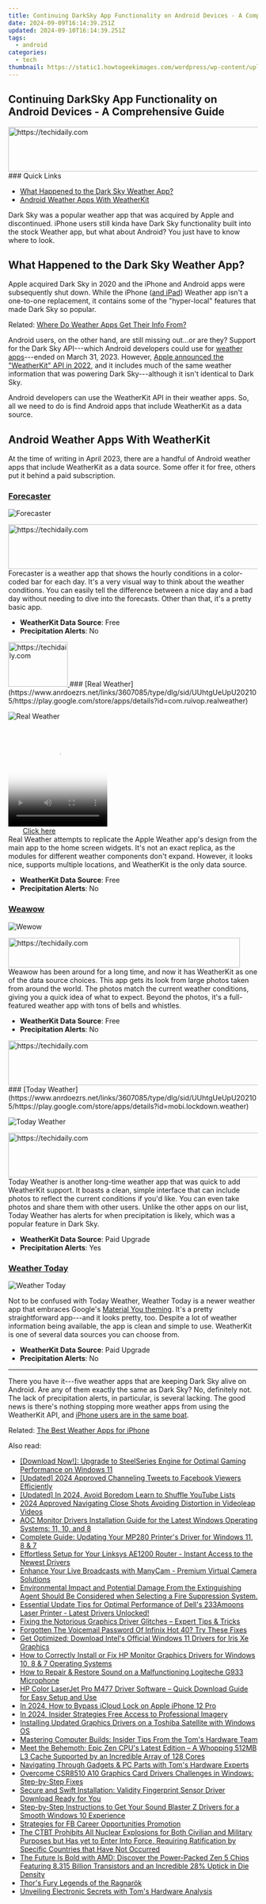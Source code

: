 ```yaml
---
title: Continuing DarkSky App Functionality on Android Devices - A Comprehensive Guide
date: 2024-09-09T16:14:39.251Z
updated: 2024-09-10T16:14:39.251Z
tags:
  - android
categories:
  - tech
thumbnail: https://static1.howtogeekimages.com/wordpress/wp-content/uploads/2023/04/Dark-Sky-grave.png
---
```


## Continuing DarkSky App Functionality on Android Devices - A Comprehensive Guide

<!-- affiliate ads begin -->
<a href="https://ephamedtechinc.pxf.io/c/5597632/2137221/26400" target="_top" id="2137221">
  <img src="//a.impactradius-go.com/display-ad/26400-2137221" border="0" alt="https://techidaily.com" width="728" height="90"/>
</a>
<img height="0" width="0" src="https://ephamedtechinc.pxf.io/i/5597632/2137221/26400" style="position:absolute;visibility:hidden;" border="0" />
<!-- affiliate ads end -->
### Quick Links

* [What Happened to the Dark Sky Weather App?](https://bypass-frp.techidaily.com/in-2024-how-to-bypass-realme-12plus-5g-frp-in-3-different-ways-by-drfone-android/)
* [Android Weather Apps With WeatherKit](https://screen-sharing-recording.techidaily.com/new-complete-minecraft-filming-guidebook-for-2024/)

 Dark Sky was a popular weather app that was acquired by Apple and discontinued. iPhone users still kinda have Dark Sky functionality built into the stock Weather app, but what about Android? You just have to know where to look.

##  What Happened to the Dark Sky Weather App?

 Apple acquired Dark Sky in 2020 and the iPhone and Android apps were subsequently shut down. While the iPhone ([and iPad](https://fox-links.techidaily.com/in-2024-streamlining-color-grading-incorenasive-guide-to-lut-integration-in-obs/)) Weather app isn't a one-to-one replacement, it contains some of the "hyper-local" features that made Dark Sky so popular.

Related: [Where Do Weather Apps Get Their Info From?](https://android-transfer.techidaily.com/how-to-transfer-data-from-vivo-t2-pro-5g-to-any-ios-devices-drfone-by-drfone-transfer-from-android-transfer-from-android/) 

 Android users, on the other hand, are still missing out...or are they? Support for the Dark Sky API---which Android developers could use for [weather apps](https://android-transfer.techidaily.com/how-to-transfer-data-from-vivo-t2-pro-5g-to-any-ios-devices-drfone-by-drfone-transfer-from-android-transfer-from-android/)\---ended on March 31, 2023\. However, [Apple announced the "WeatherKit" API in 2022](https://tech-haven.techidaily.com/bard-by-google-emerges-to-test-its-mettle-against-competitor-chatgpt/), and it includes much of the same weather information that was powering Dark Sky---although it isn't identical to Dark Sky.

 Android developers can use the WeatherKit API in their weather apps. So, all we need to do is find Android apps that include WeatherKit as a data source.

##  Android Weather Apps With WeatherKit

 At the time of writing in April 2023, there are a handful of Android weather apps that include WeatherKit as a data source. Some offer it for free, others put it behind a paid subscription.

### [Forecaster](https://www.anrdoezrs.net/links/3607085/type/dlg/sid/UUhtgUeUpU202105/https://play.google.com/store/apps/details?id=fred.weather3) 

![Forecaster](https://static1.howtogeekimages.com/wordpress/wp-content/uploads/2023/04/Forecaster.png) 

<!-- affiliate ads begin -->
<a href="https://ephamedtechinc.pxf.io/c/5597632/2130532/26400" target="_top" id="2130532">
  <img src="//a.impactradius-go.com/display-ad/26400-2130532" border="0" alt="https://techidaily.com" width="728" height="90"/>
</a>
<img height="0" width="0" src="https://ephamedtechinc.pxf.io/i/5597632/2130532/26400" style="position:absolute;visibility:hidden;" border="0" />
<!-- affiliate ads end -->
 Forecaster is a weather app that shows the hourly conditions in a color-coded bar for each day. It's a very visual way to think about the weather conditions. You can easily tell the difference between a nice day and a bad day without needing to dive into the forecasts. Other than that, it's a pretty basic app.

* **WeatherKit Data Source**: Free
* **Precipitation Alerts**: No

<!-- affiliate ads begin -->
<a href="https://aligracehair.sjv.io/c/5597632/2135350/19272" target="_top" id="2135350">
  <img src="//a.impactradius-go.com/display-ad/19272-2135350" border="0" alt="https://techidaily.com" width="120" height="90"/>
</a>
<img height="0" width="0" src="https://aligracehair.sjv.io/i/5597632/2135350/19272" style="position:absolute;visibility:hidden;" border="0" />
<!-- affiliate ads end -->
### [Real Weather](https://www.anrdoezrs.net/links/3607085/type/dlg/sid/UUhtgUeUpU202105/https://play.google.com/store/apps/details?id=com.ruivop.realweather) 

![Real Weather](https://static1.howtogeekimages.com/wordpress/wp-content/uploads/2023/04/real-weather.png) 

<!-- affiliate ads begin -->
<span id="1743243">
					<video width="200" height="200" style="cursor:pointer"
           poster="//a.impactradius-go.com/display-clicktoplayimage/1743243.png"
           onclick="if(!this.playClicked){this.play();this.setAttribute('controls',true);this.playClicked=true;}">
	   <source src="//a.impactradius-go.com/display-ad/19272-1743243">
	   <img src="//a.impactradius-go.com/display-clicktoplayimage/1743243.png" style="border: none; height: 100%; width: 100%; object-fit: contain">
	</video>
	<div style="width:125px;text-align:center"><a href="javascript:window.open(decodeURIComponent('https%3A%2F%2Faligracehair.sjv.io%2Fc%2F5597632%2F1743243%2F19272'), '_blank');void(0);">Click here</a></div>
</span>
<img height="0" width="0" src="https://imp.pxf.io/i/5597632/1743243/19272" style="position:absolute;visibility:hidden;" border="0" />
<!-- affiliate ads end -->
 Real Weather attempts to replicate the Apple Weather app's design from the main app to the home screen widgets. It's not an exact replica, as the modules for different weather components don't expand. However, it looks nice, supports multiple locations, and WeatherKit is the only data source.

* **WeatherKit Data Source**: Free
* **Precipitation Alerts**: No

### [Weawow](https://www.anrdoezrs.net/links/3607085/type/dlg/sid/UUhtgUeUpU202105/https://play.google.com/store/apps/details?id=com.weawow) 

![Wewow](https://static1.howtogeekimages.com/wordpress/wp-content/uploads/2023/04/weawow.png) 

<!-- affiliate ads begin -->
<a href="https://bluettius.sjv.io/c/5597632/2139118/17108" target="_top" id="2139118">
  <img src="//a.impactradius-go.com/display-ad/17108-2139118" border="0" alt="https://techidaily.com" width="468" height="60"/>
</a>
<img height="0" width="0" src="https://bluettius.sjv.io/i/5597632/2139118/17108" style="position:absolute;visibility:hidden;" border="0" />
<!-- affiliate ads end -->
 Weawow has been around for a long time, and now it has WeatherKit as one of the data source choices. This app gets its look from large photos taken from around the world. The photos match the current weather conditions, giving you a quick idea of what to expect. Beyond the photos, it's a full-featured weather app with tons of bells and whistles.

* **WeatherKit Data Source**: Free
* **Precipitation Alerts**: No

<!-- affiliate ads begin -->
<a href="https://ephamedtechinc.pxf.io/c/5597632/2137204/26400" target="_top" id="2137204">
  <img src="//a.impactradius-go.com/display-ad/26400-2137204" border="0" alt="https://techidaily.com" width="728" height="90"/>
</a>
<img height="0" width="0" src="https://ephamedtechinc.pxf.io/i/5597632/2137204/26400" style="position:absolute;visibility:hidden;" border="0" />
<!-- affiliate ads end -->
### [Today Weather](https://www.anrdoezrs.net/links/3607085/type/dlg/sid/UUhtgUeUpU202105/https://play.google.com/store/apps/details?id=mobi.lockdown.weather) 

![Today Weather](https://static1.howtogeekimages.com/wordpress/wp-content/uploads/2023/04/today-weather.png) 

<!-- affiliate ads begin -->
<a href="https://ephamedtechinc.pxf.io/c/5597632/2137205/26400" target="_top" id="2137205">
  <img src="//a.impactradius-go.com/display-ad/26400-2137205" border="0" alt="https://techidaily.com" width="728" height="90"/>
</a>
<img height="0" width="0" src="https://ephamedtechinc.pxf.io/i/5597632/2137205/26400" style="position:absolute;visibility:hidden;" border="0" />
<!-- affiliate ads end -->
 Today Weather is another long-time weather app that was quick to add WeatherKit support. It boasts a clean, simple interface that can include photos to reflect the current conditions if you'd like. You can even take photos and share them with other users. Unlike the other apps on our list, Today Weather has alerts for when precipitation is likely, which was a popular feature in Dark Sky.

* **WeatherKit Data Source**: Paid Upgrade
* **Precipitation Alerts**: Yes

### [Weather Today](https://www.anrdoezrs.net/links/3607085/type/dlg/sid/UUhtgUeUpU202105/https://play.google.com/store/apps/details?id=com.kokoschka.michael.weather) 

![Weather Today](https://static1.howtogeekimages.com/wordpress/wp-content/uploads/2023/04/weather-today.png) 

 Not to be confused with Today Weather, Weather Today is a newer weather app that embraces Google's [Material You theming](https://extra-resources.techidaily.com/choosing-a-gimbal-for-smooth-drone-photos-and-videos/). It's a pretty straightforward app---and it looks pretty, too. Despite a lot of weather information being available, the app is clean and simple to use. WeatherKit is one of several data sources you can choose from.

* **WeatherKit Data Source**: Paid Upgrade
* **Precipitation Alerts**: No

---

 There you have it---five weather apps that are keeping Dark Sky alive on Android. Are any of them exactly the same as Dark Sky? No, definitely not. The lack of precipitation alerts, in particular, is several lacking. The good news is there's nothing stopping more weather apps from using the WeatherKit API, and [iPhone users are in the same boat](https://extra-tips.techidaily.com/in-2024-amplifying-photos-through-acoustics-internet-based/).

Related: [The Best Weather Apps for iPhone](https://extra-tips.techidaily.com/in-2024-amplifying-photos-through-acoustics-internet-based/)

<ins class="adsbygoogle"
     style="display:block"
     data-ad-format="autorelaxed"
     data-ad-client="ca-pub-7571918770474297"
     data-ad-slot="1223367746"></ins>



<ins class="adsbygoogle"
     style="display:block"
     data-ad-client="ca-pub-7571918770474297"
     data-ad-slot="8358498916"
     data-ad-format="auto"
     data-full-width-responsive="true"></ins>

<span class="atpl-alsoreadstyle">Also read:</span>
<div><ul>
<li><a href="https://hardware-help.techidaily.com/download-now-upgrade-to-steelseries-engine-for-optimal-gaming-performance-on-windows-11/"><u>[Download Now!]: Upgrade to SteelSeries Engine for Optimal Gaming Performance on Windows 11</u></a></li>
<li><a href="https://twitter-videos.techidaily.com/updated-2024-approved-channeling-tweets-to-facebook-viewers-efficiently/"><u>[Updated] 2024 Approved Channeling Tweets to Facebook Viewers Efficiently</u></a></li>
<li><a href="https://facebook-record-videos.techidaily.com/updated-in-2024-avoid-boredom-learn-to-shuffle-youtube-lists/"><u>[Updated] In 2024, Avoid Boredom Learn to Shuffle YouTube Lists</u></a></li>
<li><a href="https://extra-support.techidaily.com/2024-approved-navigating-close-shots-avoiding-distortion-in-videoleap-videos/"><u>2024 Approved Navigating Close Shots Avoiding Distortion in Videoleap Videos</u></a></li>
<li><a href="https://hardware-help.techidaily.com/aoc-monitor-drivers-installation-guide-for-the-latest-windows-operating-systems-11-10-and-8/"><u>AOC Monitor Drivers Installation Guide for the Latest Windows Operating Systems: 11, 10, and 8</u></a></li>
<li><a href="https://hardware-help.techidaily.com/complete-guide-updating-your-mp280-printers-driver-for-windows-11-8-and-7/"><u>Complete Guide: Updating Your MP280 Printer's Driver for Windows 11, 8 & 7</u></a></li>
<li><a href="https://hardware-help.techidaily.com/effortless-setup-for-your-linksys-ae1200-router-instant-access-to-the-newest-drivers/"><u>Effortless Setup for Your Linksys AE1200 Router - Instant Access to the Newest Drivers</u></a></li>
<li><a href="https://some-knowledge.techidaily.com/enhance-your-live-broadcasts-with-manycam-premium-virtual-camera-solutions/"><u>Enhance Your Live Broadcasts with ManyCam - Premium Virtual Camera Solutions</u></a></li>
<li><a href="https://hardware-help.techidaily.com/environmental-impact-and-potential-damage-from-the-extinguishing-agent-should-be-considered-when-selecting-a-fire-suppression-system/"><u>Environmental Impact and Potential Damage From the Extinguishing Agent Should Be Considered when Selecting a Fire Suppression System.</u></a></li>
<li><a href="https://hardware-help.techidaily.com/essential-update-tips-for-optimal-performance-of-dells-233amoons-laser-printer-latest-drivers-unlocked/"><u>Essential Update Tips for Optimal Performance of Dell's 233Amoons Laser Printer - Latest Drivers Unlocked!</u></a></li>
<li><a href="https://hardware-help.techidaily.com/fixing-the-notorious-graphics-driver-glitches-expert-tips-and-tricks/"><u>Fixing the Notorious Graphics Driver Glitches – Expert Tips & Tricks</u></a></li>
<li><a href="https://unlock-android.techidaily.com/forgotten-the-voicemail-password-of-infinix-hot-40-try-these-fixes-by-drfone-android/"><u>Forgotten The Voicemail Password Of Infinix Hot 40? Try These Fixes</u></a></li>
<li><a href="https://hardware-help.techidaily.com/get-optimized-download-intels-official-windows-11-drivers-for-iris-xe-graphics/"><u>Get Optimized: Download Intel's Official Windows 11 Drivers for Iris Xe Graphics</u></a></li>
<li><a href="https://hardware-help.techidaily.com/how-to-correctly-install-or-fix-hp-monitor-graphics-drivers-for-windows-10-8-and-7-operating-systems/"><u>How to Correctly Install or Fix HP Monitor Graphics Drivers for Windows 10, 8 & 7 Operating Systems</u></a></li>
<li><a href="https://sound-issues.techidaily.com/how-to-repair-and-restore-sound-on-a-malfunctioning-logiteche-g933-microphone/"><u>How to Repair & Restore Sound on a Malfunctioning Logiteche G933 Microphone</u></a></li>
<li><a href="https://hardware-help.techidaily.com/hp-color-laserjet-pro-m477-driver-software-quick-download-guide-for-easy-setup-and-use/"><u>HP Color LaserJet Pro M477 Driver Software – Quick Download Guide for Easy Setup and Use</u></a></li>
<li><a href="https://activate-lock.techidaily.com/in-2024-how-to-bypass-icloud-lock-on-apple-iphone-12-pro-by-drfone-ios/"><u>In 2024, How to Bypass iCloud Lock on Apple iPhone 12 Pro</u></a></li>
<li><a href="https://extra-support.techidaily.com/in-2024-insider-strategies-free-access-to-professional-imagery/"><u>In 2024, Insider Strategies Free Access to Professional Imagery</u></a></li>
<li><a href="https://hardware-help.techidaily.com/installing-updated-graphics-drivers-on-a-toshiba-satellite-with-windows-os/"><u>Installing Updated Graphics Drivers on a Toshiba Satellite with Windows OS</u></a></li>
<li><a href="https://hardware-help.techidaily.com/mastering-computer-builds-insider-tips-from-the-toms-hardware-team/"><u>Mastering Computer Builds: Insider Tips From the Tom's Hardware Team</u></a></li>
<li><a href="https://hardware-help.techidaily.com/meet-the-behemoth-epic-zen-cpus-latest-edition-a-whopping-512mb-l3-cache-supported-by-an-incredible-array-of-128-cores/"><u>Meet the Behemoth: Epic Zen CPU's Latest Edition – A Whopping 512MB L3 Cache Supported by an Incredible Array of 128 Cores</u></a></li>
<li><a href="https://hardware-help.techidaily.com/navigating-through-gadgets-and-pc-parts-with-toms-hardware-experts/"><u>Navigating Through Gadgets & PC Parts with Tom's Hardware Experts</u></a></li>
<li><a href="https://hardware-help.techidaily.com/overcome-csr8510-a10-graphics-card-drivers-challenges-in-windows-step-by-step-fixes/"><u>Overcome CSR8510 A10 Graphics Card Drivers Challenges in Windows: Step-by-Step Fixes</u></a></li>
<li><a href="https://hardware-help.techidaily.com/secure-and-swift-installation-validity-fingerprint-sensor-driver-download-ready-for-you/"><u>Secure and Swift Installation: Validity Fingerprint Sensor Driver Download Ready for You</u></a></li>
<li><a href="https://hardware-help.techidaily.com/step-by-step-instructions-to-get-your-sound-blaster-z-drivers-for-a-smooth-windows-10-experience/"><u>Step-by-Step Instructions to Get Your Sound Blaster Z Drivers for a Smooth Windows 10 Experience</u></a></li>
<li><a href="https://facebook.techidaily.com/strategies-for-fb-career-opportunities-promotion/"><u>Strategies for FB Career Opportunities Promotion</u></a></li>
<li><a href="https://hardware-help.techidaily.com/the-ctbt-prohibits-all-nuclear-explosions-for-both-civilian-and-military-purposes-but-has-yet-to-enter-into-force-requiring-ratification-by-specific-countri87/"><u>The CTBT Prohibits All Nuclear Explosions for Both Civilian and Military Purposes but Has yet to Enter Into Force, Requiring Ratification by Specific Countries that Have Not Occurred</u></a></li>
<li><a href="https://hardware-help.techidaily.com/the-future-is-bold-with-amd-discover-the-power-packed-zen-5-chips-featuring-8315-billion-transistors-and-an-incredible-28-uptick-in-die-density/"><u>The Future Is Bold with AMD: Discover the Power-Packed Zen 5 Chips Featuring 8.315 Billion Transistors and an Incredible 28% Uptick in Die Density</u></a></li>
<li><a href="https://screen-activity-recording.techidaily.com/thors-fury-legends-of-the-ragnarok/"><u>Thor's Fury Legends of the Ragnarök</u></a></li>
<li><a href="https://hardware-help.techidaily.com/unveiling-electronic-secrets-with-toms-hardware-analysis/"><u>Unveiling Electronic Secrets with Tom's Hardware Analysis</u></a></li>
</ul></div>

